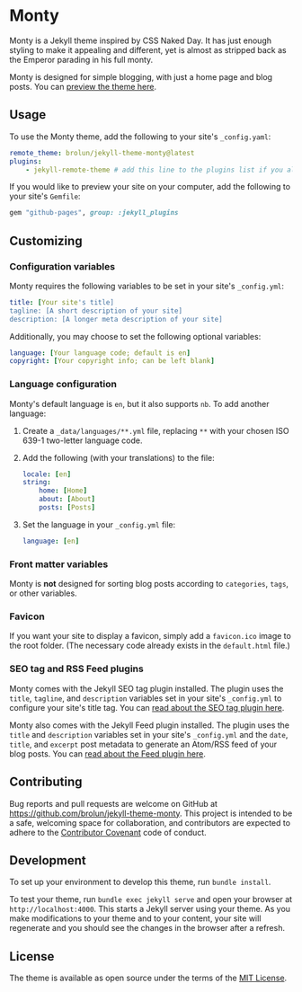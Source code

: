 # Monty

Monty is a Jekyll theme inspired by CSS Naked Day. It has just enough styling to make it appealing and different, yet is almost as stripped back as the Emperor parading in his full monty.

Monty is designed for simple blogging, with just a home page and blog posts. You can [preview the theme here](https://brolun.github.io/jekyll-theme-monty/).

## Usage

To use the Monty theme, add the following to your site's `_config.yaml`:

```yaml
remote_theme: brolun/jekyll-theme-monty@latest
plugins:
    - jekyll-remote-theme # add this line to the plugins list if you already have one
```

If you would like to preview your site on your computer, add the following to your site's `Gemfile`:

```ruby
gem "github-pages", group: :jekyll_plugins
```

## Customizing

### Configuration variables

Monty requires the following variables to be set in your site's `_config.yml`:

```yaml
title: [Your site's title]
tagline: [A short description of your site]
description: [A longer meta description of your site]
```

Additionally, you may choose to set the following optional variables:

```yaml
language: [Your language code; default is en]
copyright: [Your copyright info; can be left blank]
```

### Language configuration

Monty's default language is `en`, but it also supports `nb`. To add another language:

1. Create a `_data/languages/**.yml` file, replacing `**` with your chosen ISO 639-1 two-letter language code.

2. Add the following (with your translations) to the file:

    ```yaml
    locale: [en]
    string:
        home: [Home]
        about: [About]
        posts: [Posts]
    ```

3. Set the language in your `_config.yml` file:

    ```yaml
    language: [en]
    ```

### Front matter variables

Monty is **not** designed for sorting blog posts according to `categories`, `tags`, or other variables.

### Favicon

If you want your site to display a favicon, simply add a `favicon.ico` image to the root folder. (The necessary code already exists in the `default.html` file.)

### SEO tag and RSS Feed plugins

Monty comes with the Jekyll SEO tag plugin installed. The plugin uses the `title`, `tagline`, and `description` variables set in your site's `_config.yml` to configure your site's title tag. You can <a href="https://github.com/jekyll/jekyll-seo-tag" target="_blank">read about the SEO tag plugin here</a>.

Monty also comes with the Jekyll Feed plugin installed. The plugin uses the `title` and `description` variables set in your site's `_config.yml` and the `date`, `title`, and `excerpt` post metadata to generate an Atom/RSS feed of your blog posts. You can <a href="https://github.com/jekyll/jekyll-feed" target="_blank">read about the Feed plugin here</a>.

## Contributing

Bug reports and pull requests are welcome on GitHub at https://github.com/brolun/jekyll-theme-monty. This project is intended to be a safe, welcoming space for collaboration, and contributors are expected to adhere to the [Contributor Covenant](https://www.contributor-covenant.org/) code of conduct.

## Development

To set up your environment to develop this theme, run `bundle install`.

To test your theme, run `bundle exec jekyll serve` and open your browser at `http://localhost:4000`. This starts a Jekyll server using your theme. As you make modifications to your theme and to your content, your site will regenerate and you should see the changes in the browser after a refresh.

## License

The theme is available as open source under the terms of the [MIT License](https://opensource.org/licenses/MIT).
